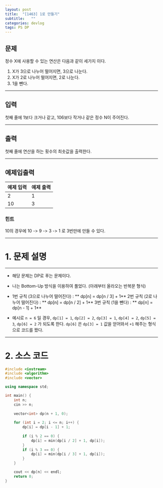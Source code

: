 ```yaml
---
layout: post
title:  "[1463] 1로 만들기"
subtitle:   ""
categories: devlog
tags: PS DP
---
```


## 문제
정수 X에 사용할 수 있는 연산은 다음과 같이 세가지 이다.
1. X가 3으로 나누어 떨어지면, 3으로 나눈다.
2. X가 2로 나누어 떨어지면, 2로 나눈다.
3. 1을 뺀다.

- - -


## 입력
첫째 줄에 1보다 크거나 같고, 106보다 작거나 같은 정수 N이 주어진다.


- - -


## 출력
첫째 줄에 연산을 하는 횟수의 최솟값을 출력한다.

- - -

## 예제입출력

| 예제 입력  | 예제 출력  |
|--------|--------|
|    2    |    1    |
|    10    |    3    |



### 힌트
10의 경우에 10 -> 9 -> 3 -> 1 로 3번만에 만들 수 있다.


***

# 1. 문제 설명

- - -

- 해당 문제는 DP로 푸는 문제이다.
- 나는 Bottom-Up 방식을 이용하여 풀었다. (아래부터 올라오는 반복문 형식)

- 1번 규칙 (3으로 나누어 떨어진다) : ** dp[n] = dp[n / 3] + 1**
2번 규칙 (2로 나누어 떨어진다) : ** dp[n] = dp[n / 2] + 1**
3번 규칙 (1을 뺀다) : ** dp[n] = dp[n - 1] + 1**

- 예시로 `n = 6` 일 경우,
`dp[1] = 1`, `dp[2] = 2`, `dp[3] = 1`, `dp[4] = 2`, `dp[5] = 3`, `dp[6] = 2` 가 되도록 한다.
`dp[6]` 은 `dp[3] = 1` 값을 얻어와서 `+1` 해주는 형식으로 코드를 짰다.

***

# 2. 소스 코드

```cpp
#include <iostream>
#include <algorithm>
#include <vector>

using namespace std;

int main() {
	int n;
    cin >> n;
    
	vector<int> dp(n + 1, 0);
    
	for (int i = 2; i <= n; i++) {
		dp[i] = dp[i - 1] + 1;
        
		if (i % 2 == 0) {
			dp[i] = min(dp[i / 2] + 1, dp[i]);
		}
		if (i % 3 == 0) {
			dp[i] = min(dp[i / 3] + 1, dp[i]);
		}
	}

	cout << dp[n] << endl;
	return 0;
}
```